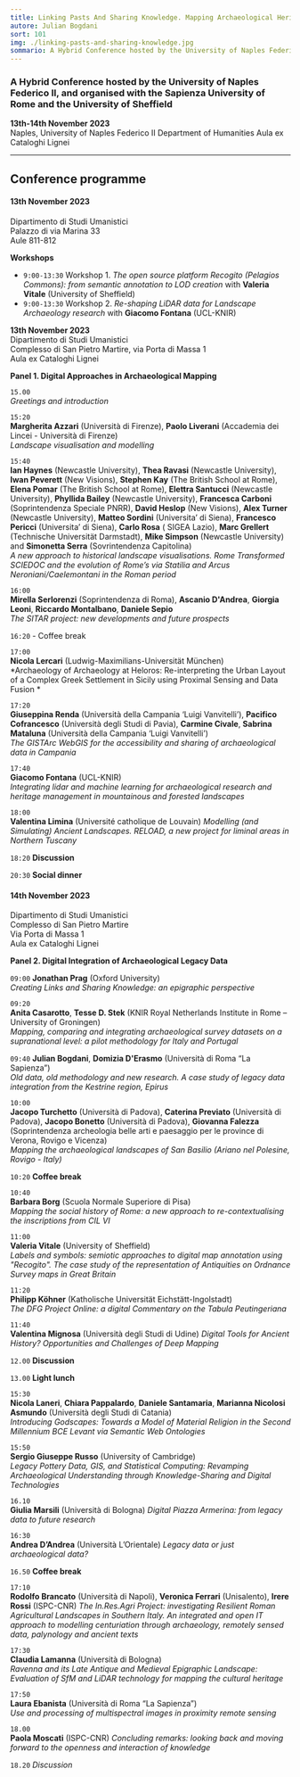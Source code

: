 ```yaml
---
title: Linking Pasts And Sharing Knowledge. Mapping Archaeological Heritage, Legacy Data Integration and Web Technologies for Modelling Historical Landscapes
autore: Julian Bogdani
sort: 101
img: ./linking-pasts-and-sharing-knowledge.jpg
sommario: A Hybrid Conference hosted by the University of Naples Federico II, and organised with the Sapienza University of Rome and the University of Sheffield on 13th - 14th November 2023
---
```


### A Hybrid Conference hosted by the University of Naples Federico II, and organised with the Sapienza University of Rome and the University of Sheffield

**13th-14th November 2023**  
Naples, University of Naples Federico II Department of Humanities
Aula ex Cataloghi Lignei

---

## Conference programme

#### 13th November 2023

Dipartimento di Studi Umanistici  
Palazzo di via Marina 33  
Aule 811-812

**Workshops**

- ```9:00-13:30``` Workshop 1. *The open source platform Recogito (Pelagios Commons): from semantic annotation to LOD creation* with **Valeria Vitale** (University of Sheffield)
- ```9:00-13:30``` Workshop 2. *Re-shaping LiDAR data for Landscape Archaeology research* with **Giacomo Fontana** (UCL-KNIR)


**13th November 2023**  
Dipartimento di Studi Umanistici  
Complesso di San Pietro Martire, via Porta di Massa 1  
Aula ex Cataloghi Lignei

**Panel 1. Digital Approaches in Archaeological Mapping**

```15.00```  
*Greetings and introduction* 

``15:20``  
**Margherita Azzari** (Università di Firenze), **Paolo Liverani** (Accademia dei Lincei - Università di Firenze)  
*Landscape visualisation and modelling*

```15:40```  
**Ian Haynes** (Newcastle University), **Thea Ravasi** (Newcastle University), **Iwan Peverett** (New Visions), **Stephen Kay** (The British School at Rome), **Elena Pomar** (The British School at Rome), **Elettra Santucci** (Newcastle University), **Phyllida Bailey** (Newcastle University), **Francesca Carboni** (Soprintendenza Speciale PNRR), **David Heslop** (New Visions), **Alex Turner** (Newcastle University), **Matteo Sordini** (Universita’ di Siena), **Francesco Pericci** (Universita’ di Siena), **Carlo Rosa** ( SIGEA Lazio), **Marc Grellert** (Technische Universität Darmstadt), **Mike Simpson** (Newcastle University) and **Simonetta Serra** (Sovrintendenza Capitolina)  
*A new approach to historical landscape visualisations. Rome Transformed SCIEDOC and the evolution of Rome’s via Statilia and Arcus Neroniani/Caelemontani in the Roman period*

```16:00```  
**Mirella Serlorenzi** (Soprintendenza di Roma), **Ascanio D'Andrea**, **Giorgia Leoni**, **Riccardo Montalbano**, **Daniele Sepio**  
*The SITAR project: new developments and future prospects*


``16:20`` - Coffee break


```17:00```  
**Nicola Lercari** (Ludwig-Maximilians-Universität München)  
*Archaeology of Archaeology at Heloros: Re-interpreting the Urban Layout of a Complex Greek Settlement in Sicily using Proximal Sensing and Data Fusion *

```17:20```  
**Giuseppina Renda** (Università della Campania ‘Luigi Vanvitelli’), **Pacifico Cofrancesco** (Università degli Studi di Pavia), **Carmine Civale**, **Sabrina Mataluna** (Università della Campania ‘Luigi Vanvitelli’)  
*The GISTArc WebGIS for the accessibility and sharing of archaeological data in Campania*

```17:40```  
**Giacomo Fontana** (UCL-KNIR)  
*Integrating lidar and machine learning for archaeological research and heritage management in mountainous and forested landscapes*

```18:00```  
**Valentina Limina** (Université catholique de Louvain)
*Modelling (and Simulating) Ancient Landscapes. RELOAD, a new project for liminal areas in Northern Tuscany*

```18:20``` **Discussion**

```20:30``` **Social dinner**



#### 14th November 2023

Dipartimento di Studi Umanistici  
Complesso di San Pietro Martire  
Via Porta di Massa 1  
Aula ex Cataloghi Lignei

**Panel 2. Digital Integration of Archaeological Legacy Data**

```09:00```
**Jonathan Prag** (Oxford University)  
*Creating Links and Sharing Knowledge: an epigraphic perspective*

```09:20```  
**Anita Casarotto**, **Tesse D. Stek** (KNIR Royal Netherlands Institute in Rome – University of Groningen)  
*Mapping, comparing and integrating archaeological survey datasets on a supranational level: a pilot methodology for Italy and Portugal*

```09:40```
**Julian Bogdani**, **Domizia D'Erasmo** (Università di Roma “La Sapienza”)  
*Old data, old methodology and new research. A case study of legacy data integration from the Kestrine region, Epirus*

```10:00```  
**Jacopo Turchetto** (Università di Padova), **Caterina Previato** (Università di Padova), **Jacopo Bonetto** (Università di Padova), **Giovanna Falezza** (Soprintendenza archeologia belle arti e paesaggio per le province di Verona, Rovigo e Vicenza)  
*​​Mapping the archaeological landscapes of San Basilio (Ariano nel Polesine, Rovigo - Italy)*

``10:20`` **Coffee break**

``10:40``  
**Barbara Borg** (Scuola Normale Superiore di Pisa)  
*Mapping the social history of Rome: a new approach to re-contextualising the inscriptions from CIL VI*

```11:00```  
**Valeria Vitale** (University of Sheffield)  
*Labels and symbols: semiotic approaches to digital map annotation using "Recogito". The case study of the representation of Antiquities on Ordnance Survey maps in Great Britain*

```11:20```  
**Philipp Köhner** (Katholische Universität Eichstätt-Ingolstadt)  
*The DFG Project Online: a digital Commentary on the Tabula Peutingeriana*

``11:40``  
**Valentina Mignosa** (Università degli Studi di Udine)
*Digital Tools for Ancient History? Opportunities and Challenges of Deep Mapping*

```12.00``` **Discussion**

```13.00``` **Light lunch**

```15:30```  
**Nicola Laneri**, **Chiara Pappalardo**, **Daniele Santamaria**, **Marianna Nicolosi Asmundo** (Università degli Studi di Catania)  
*Introducing Godscapes: Towards a Model of Material Religion in the Second Millennium BCE Levant via Semantic Web Ontologies*

```15:50```  
**Sergio Giuseppe Russo** (University of Cambridge)  
*Legacy Pottery Data, GIS, and Statistical Computing: Revamping Archaeological Understanding through Knowledge-Sharing and Digital Technologies*

```16.10```  
**Giulia Marsili** (Università di Bologna)
*Digital Piazza Armerina: from legacy data to future research*

```16:30```  
**Andrea D’Andrea** (Università L’Orientale)
*Legacy data or just archaeological data?*

```16.50``` **Coffee break**

```17:10```  
**Rodolfo Brancato** (Università di Napoli), **Veronica Ferrari** (Unisalento), **Irere Rossi** (ISPC-CNR)
*The In.Res.Agri Project: investigating Resilient Roman Agricultural Landscapes in Southern Italy. An integrated and open IT approach to modelling centuriation through archaeology, remotely sensed data, palynology and ancient texts*

```17:30```  
**Claudia Lamanna** (Università di Bologna)  
*Ravenna and its Late Antique and Medieval Epigraphic Landscape: Evaluation of SfM and LiDAR technology for mapping the cultural heritage*

```17:50```  
**Laura Ebanista** (Università di Roma “La Sapienza”)  
*Use and processing of multispectral images in proximity remote sensing*

```18.00```  
**Paola Moscati** (ISPC-CNR)
*Concluding remarks: looking back and moving forward to the openness  and interaction of knowledge*

```18.20``` *Discussion*
